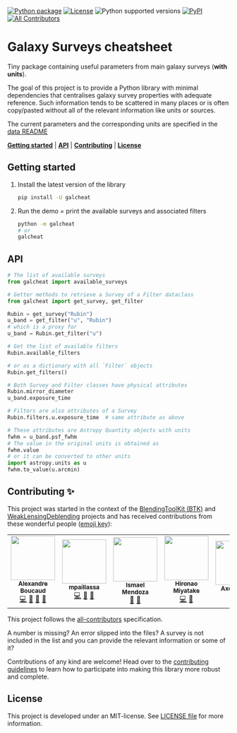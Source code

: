 [![Python package][gh-workflow-badge]][gh-workflow]
[![License][license-badge]](LICENSE)
![Python supported versions][pyversion-badge]
[![PyPI][pypi-badge]][pypi]<!-- ALL-CONTRIBUTORS-BADGE:START - Do not remove or modify this section -->
[![All Contributors](https://img.shields.io/badge/all_contributors-7-orange.svg?style=flat-square)](#contributors-)
<!-- ALL-CONTRIBUTORS-BADGE:END -->

[gh-workflow]: https://github.com/aboucaud/galcheat/actions/workflows/python-package.yml
[gh-workflow-badge]: https://github.com/aboucaud/galcheat/actions/workflows/python-package.yml/badge.svg
[license-badge]: https://img.shields.io/github/license/aboucaud/galcheat?color=blue
[pyversion-badge]: https://img.shields.io/pypi/pyversions/galcheat?color=yellow&logo=pypi
[pypi-badge]: https://badge.fury.io/py/galcheat.svg
[pypi]: https://pypi.org/project/galcheat/

Galaxy Surveys cheatsheet
=========================

Tiny package containing useful parameters from main galaxy surveys (**with units**).

The goal of this project is to provide a Python library with minimal dependencies that centralises galaxy survey properties with adequate reference. Such information tends to be scattered in many places or is often copy/pasted without all of the relevant information like units or sources.

The current parameters and the corresponding units are specified in the [data README](galcheat/data/README.md)

[**Getting started**](#getting-started) | [**API**](#api) | [**Contributing**](#contributing) | [**License**](#license)

Getting started
---------------
1.  Install the latest version of the library
    ```sh
    pip install -U galcheat
    ```
2. Run the demo = print the available surveys and associated filters
    ```sh
    python -m galcheat
    # or
    galcheat
    ```

API
---
```python
# The list of available surveys
from galcheat import available_surveys

# Getter methods to retrieve a Survey of a Filter dataclass
from galcheat import get_survey, get_filter

Rubin = get_survey("Rubin")
u_band = get_filter("u", "Rubin")
# which is a proxy for
u_band = Rubin.get_filter("u")

# Get the list of available filters
Rubin.available_filters

# or as a dictionary with all `Filter` objects
Rubin.get_filters()

# Both Survey and Filter classes have physical attributes
Rubin.mirror_diameter
u_band.exposure_time

# Filters are also attributes of a Survey
Rubin.filters.u.exposure_time  # same attribute as above

# These attributes are Astropy Quantity objects with units
fwhm = u_band.psf_fwhm
# The value in the original units is obtained as
fwhm.value
# or it can be converted to other units
import astropy.units as u
fwhm.to_value(u.arcmin)
```

## Contributing ✨

This project was started in the context of the [BlendingToolKit (BTK)][github-btk] and [WeakLensingDeblending][github-wld] projects and has received contributions from these wonderful people ([emoji key](https://allcontributors.org/docs/en/emoji-key)):

<!-- ALL-CONTRIBUTORS-LIST:START - Do not remove or modify this section -->
<!-- prettier-ignore-start -->
<!-- markdownlint-disable -->
<table>
  <tr>
    <td align="center"><a href="https://aboucaud.github.io"><img src="https://avatars.githubusercontent.com/u/3065310?v=4?s=100" width="100px;" alt=""/><br /><sub><b>Alexandre Boucaud</b></sub></a><br /><a href="https://github.com/aboucaud/galcheat/commits?author=aboucaud" title="Code">💻</a> <a href="#ideas-aboucaud" title="Ideas, Planning, & Feedback">🤔</a> <a href="#maintenance-aboucaud" title="Maintenance">🚧</a> <a href="https://github.com/aboucaud/galcheat/pulls?q=is%3Apr+reviewed-by%3Aaboucaud" title="Reviewed Pull Requests">👀</a></td>
    <td align="center"><a href="https://github.com/mpaillassa"><img src="https://avatars.githubusercontent.com/u/9745094?v=4?s=100" width="100px;" alt=""/><br /><sub><b>mpaillassa</b></sub></a><br /><a href="https://github.com/aboucaud/galcheat/commits?author=mpaillassa" title="Code">💻</a> <a href="https://github.com/aboucaud/galcheat/pulls?q=is%3Apr+reviewed-by%3Ampaillassa" title="Reviewed Pull Requests">👀</a> <a href="#data-mpaillassa" title="Data">🔣</a></td>
    <td align="center"><a href="https://ismael-mendoza.github.io/"><img src="https://avatars.githubusercontent.com/u/11745764?v=4?s=100" width="100px;" alt=""/><br /><sub><b>Ismael Mendoza</b></sub></a><br /><a href="#ideas-ismael-mendoza" title="Ideas, Planning, & Feedback">🤔</a> <a href="https://github.com/aboucaud/galcheat/pulls?q=is%3Apr+reviewed-by%3Aismael-mendoza" title="Reviewed Pull Requests">👀</a></td>
    <td align="center"><a href="https://github.com/HironaoMiyatake"><img src="https://avatars.githubusercontent.com/u/1507529?v=4?s=100" width="100px;" alt=""/><br /><sub><b>Hironao Miyatake</b></sub></a><br /><a href="https://github.com/aboucaud/galcheat/commits?author=HironaoMiyatake" title="Code">💻</a> <a href="#data-HironaoMiyatake" title="Data">🔣</a></td>
    <td align="center"><a href="https://github.com/aguinot"><img src="https://avatars.githubusercontent.com/u/39480528?v=4?s=100" width="100px;" alt=""/><br /><sub><b>Axel Guinot</b></sub></a><br /><a href="#data-aguinot" title="Data">🔣</a></td>
    <td align="center"><a href="https://github.com/thuiop"><img src="https://avatars.githubusercontent.com/u/1338337?v=4?s=100" width="100px;" alt=""/><br /><sub><b>thuiop</b></sub></a><br /><a href="#ideas-thuiop" title="Ideas, Planning, & Feedback">🤔</a></td>
    <td align="center"><a href="https://remyjoseph.wordpress.com/"><img src="https://avatars.githubusercontent.com/u/16084926?v=4?s=100" width="100px;" alt=""/><br /><sub><b>Rémy Joseph</b></sub></a><br /><a href="#ideas-herjy" title="Ideas, Planning, & Feedback">🤔</a></td>
  </tr>
</table>

<!-- markdownlint-restore -->
<!-- prettier-ignore-end -->

<!-- ALL-CONTRIBUTORS-LIST:END -->

This project follows the [all-contributors](https://github.com/all-contributors/all-contributors) specification.

A number is missing? An error slipped into the files? A survey is not included in the list and you can provide the relevant information or some of it?

Contributions of any kind are welcome! Head over to the [contributing guidelines](CONTRIBUTING.md) to learn how to participate into making this library more robust and complete.

[github-wld]: https://github.com/LSSTDESC/WeakLensingDeblending
[github-btk]: https://github.com/LSSTDESC/BlendingToolKit

License
-------
This project is developed under an MIT-license. See [LICENSE file](LICENSE) for more information.
